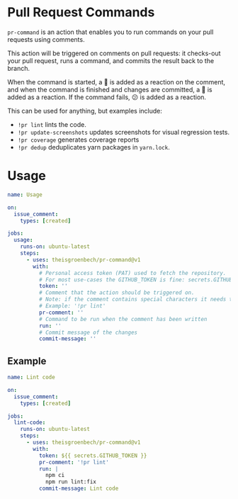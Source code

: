 # Pull Request Commands

`pr-command` is an action that enables you to run commands on your pull requests using comments.

This action will be triggered on comments on pull requests: it checks-out your pull request, runs a command, and commits the result back to the branch.

When the command is started, a 🚀 is added as a reaction on the comment, and when the command is finished and changes are committed, a 🎉 is added as a reaction. If the command fails, 😕 is added as a reaction.

This can be used for anything, but examples include:
- `!pr lint` lints the code.
- `!pr update-screenshots` updates screenshots for visual regression tests.
- `!pr coverage` generates coverage reports
- `!pr dedup` deduplicates yarn packages in `yarn.lock`.

# Usage
<!-- start usage -->
```yaml
name: Usage

on:
  issue_comment:
    types: [created]

jobs:
  usage:
    runs-on: ubuntu-latest
    steps:
      - uses: theisgroenbech/pr-command@v1
        with:
          # Personal access token (PAT) used to fetch the repository.
          # For most use-cases the GITHUB_TOKEN is fine: secrets.GITHUB_TOKEN
          token: ''
          # Comment that the action should be triggered on.
          # Note: if the comment contains special characters it needs to be wrapped as a string ''
          # Example: '!pr lint'
          pr-comment: ''
          # Command to be run when the comment has been written
          run: ''
          # Commit message of the changes
          commit-message: ''
```
<!-- end usage -->
## Example
```yaml
name: Lint code

on:
  issue_comment:
    types: [created]

jobs:
  lint-code:
    runs-on: ubuntu-latest
    steps:
      - uses: theisgroenbech/pr-command@v1
        with:
          token: ${{ secrets.GITHUB_TOKEN }}
          pr-comment: '!pr lint'
          run: |
            npm ci
            npm run lint:fix
          commit-message: Lint code
```